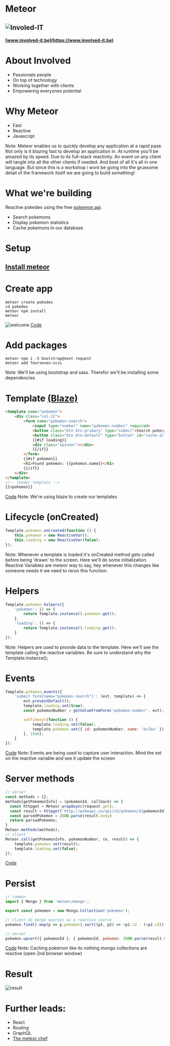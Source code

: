 # Meteor
## ![Involed-IT](https://www.involved-it.be/user/themes/involved/images/involved-logo.svg)  <!-- .element width="250px" style="border:none; background:none;" -->
#### [www.involved-it.be](https://www.involved-it.be) <!-- .element target="blank" -->


# About Involved

- Passionate people
- On top of technology
- Working together with clients
- Empowering everyones potential



# Why Meteor

- Fast
- Reactive
- Javascript

Note: Meteor enables us to quickly develop any application at a rapid pase.
Not only is it blazing fast to develop an application in. At runtime you'll be amazed by its speed. Due to its full-stack reactivity.
An event on any client will tangle into all the other clients if needed.
And best of all it's all in one language.
But since this is a workshop i wont be going into the gruesome detail of the framework itself we are going to build something!



# What we're building
Reactive pokedex using the free [pokemon api](https://pokeapi.co/).
- Search pokemons
- Display pokemon statistics
- Cache pokemons in our database



# Setup
## [Install meteor](https://www.meteor.com/install) <!-- .element target="blank" -->



# Create app
```shell
meteor create pokedex
cd pokedex
meteor npm install
meteor
```
![welcome](img/welcome-to-meteor.png) <!-- .element height="200" -->
[Code](https://github.com/RobinVercammen/presentation-meteor/commit/30d6b43c51876d1fa9a939a1518a9fe2d35869bc) <!-- .element target="_blank" style="position:fixed; left:15px; bottom:15px;"-->


# Add packages
```shell
meteor npm i -S bootstrap@next request
meteor add fourseven:scss
```
Note: We'll be using bootstrap and sass. Therefor we'll be installing some dependencies



# Template [(Blaze)](http://blazejs.org/) <!-- .element target="_blank" -->
```html
<template name="pokemon">
    <div class="col-12">
        <form name="pokemon-search">
            <input type="number" name="pokemon-number" required>
            <button class="btn btn-primary" type="submit">Search poke</button>
            <button class="btn btn-default" type="button" id="cache-all">Cache all</button>
            {{#if loading}}
            <div class="spinner"></div>
            {{/if}}
        </form>
        {{#if pokemon}}
        <h1>Found pokemon: {{pokemon.name}}</h1>
        {{/if}}
    </div>
</template>
<!-- render template -->
{{>pokemon}}
```
[Code](https://github.com/RobinVercammen/presentation-meteor/commit/9e03ce2bd404156bcdbabec91af419c33872b3fc) <!-- .element target="_blank" style="position:fixed; left:15px; bottom:15px;"-->
Note: We're using blaze to create our templates


# Lifecycle (onCreated)
```javascript
Template.pokemon.onCreated(function () {
    this.pokemon = new ReactiveVar();
    this.loading = new ReactiveVar(false);
});
```
Note: Whenever a template is loaded it's onCreated method gets called before being 'drawn' to the screen. Here we'll do some initialization.
Reactive Variables are meteor way to say, hey whenever this changes like someone needs it we need to rerun this function.


# Helpers
```javascript
Template.pokemon.helpers({
    'pokemon': () => {
        return Template.instance().pokemon.get();
    },
    'loading': () => {
        return Template.instance().loading.get();
    }
});
```
Note: Helpers are used to provide data to the template. Here we'll see the template calling the reactive variables. Be sure to understand why the Template.instance();


# Events
```javascript
Template.pokemon.events({
    'submit form[name="pokemon-search"]': (evt, template) => {
        evt.preventDefault();
        template.loading.set(true);
        const pokemonNumber = getValueFromForm('pokemon-number', evt);

        setTimeout(function () {
            template.loading.set(false);
            template.pokemon.set({ id: pokemonNumber, name: 'bulba' });
        }, 1500);
    }
});
```
[Code](https://github.com/RobinVercammen/presentation-meteor/commit/45bd75276769469c39158129bdb7742250d9f3fb) <!-- .element target="_blank" style="position:fixed; left:15px; bottom:15px;"-->
Note: Events are being used to capture user interaction. Mind the set on the reactive variable and see it update the screen



# Server methods
```javascript
// server
const methods = {};
methods[getPokemonInfo] = (pokemonId, callback) => {
  const httpget = Meteor.wrapAsync(request.get);
  const result = httpget(`http://pokeapi.co/api/v2/pokemon/${pokemonId}`, {});
  const parsedPokemon = JSON.parse(result.body)
  return parsedPokemon;
}
Meteor.methods(methods);
// client
Meteor.call(getPokemonInfo, pokemonNumber, (e, result) => {
    template.pokemon.set(result);
    template.loading.set(false);
});
```
[Code](https://github.com/RobinVercammen/presentation-meteor/commit/f421b5eacf3e958c59cb0fac3f2f9e210f6babba)<!-- .element target="_blank" style="position:fixed; left:15px; bottom:15px;"-->



# Persist
```javascript
// common
import { Mongo } from 'meteor/mongo';

export const pokemon = new Mongo.Collection('pokemon');

// client do mongo queries as a reactive source
pokemon.find().map(p => p.pokemon).sort((p1, p2) => +p1.id - (+p2.id));

// server
pokemon.upsert({ pokemonId }, { pokemonId, pokemon: JSON.parse(result.body) })
```
[Code](https://github.com/RobinVercammen/presentation-meteor/commit/50e991d151501d09ef8c60edb37f3b364bc72144)<!-- .element target="_blank" style="position:fixed; left:15px; bottom:15px;"-->
Note: Caching pokemon like its nothing mongo collections are reactive (open 2nd browser window)



# Result
![result](img/final.png) <!-- .element height="300" -->



# Further leads:
- React
- Routing
- GraphQL
- [The meteor chef](https://themeteorchef.com/)